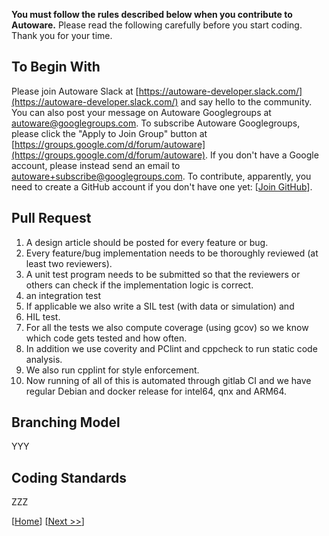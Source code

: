 **You must follow the rules described below when you contribute to Autoware.**
Please read the following carefully before you start coding.
Thank you for your time.

## To Begin With

Please join Autoware Slack at [https://autoware-developer.slack.com/](https://autoware-developer.slack.com/) and say hello to the community. You can also post your message on Autoware Googlegroups at [autoware@googlegroups.com](mailto:autoware@googlegroups.com). To subscribe Autoware Googlegroups, please click the "Apply to Join Group" button at [https://groups.google.com/d/forum/autoware](https://groups.google.com/d/forum/autoware). If you don't have a Google account, please instead send an email to [autoware+subscribe@googlegroups.com](mailto:autoware+subscribe@googlegroups.com). To contribute, apparently, you need to create a GitHub account if you don't have one yet: [[Join GitHub](https://github.com/join)].


## Pull Request

1. A design article should be posted for every feature or bug. 
1. Every feature/bug implementation needs to be thoroughly reviewed (at least two reviewers).
1. A unit test program needs to be submitted so that the reviewers or others can check if the implementation logic is correct.
1. an integration test  
4. If applicable we also write a SIL test (with data or simulation) and 
5. HIL test. 
6. For all the tests we also compute coverage (using gcov) so we know which code gets tested and how often. 
7. In addition we use coverity and PClint and cppcheck to run static code analysis. 
8. We also run cpplint for style enforcement. 
9. Now running of all of this is automated through gitlab CI and we have regular Debian and docker release for intel64, qnx and ARM64.

## Branching Model

YYY

## Coding Standards

ZZZ

[[Home](https://github.com/CPFL/Autoware/wiki/)]
[[Next >>](https://github.com/CPFL/Autoware/wiki/Installation)]